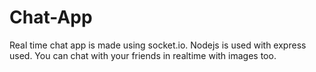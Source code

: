 # Chat-App
Real time chat app is made using socket.io. 
Nodejs is used with express used.
You can chat with your friends in realtime with images too.
